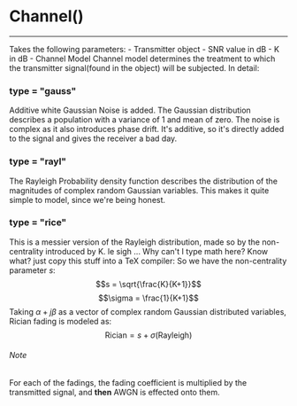 # Channel()
---
Takes the following parameters:
	- Transmitter object
	- SNR value in dB
	- K in dB
	- Channel Model
Channel model determines the treatment to which the transmitter signal(found in the object) will be subjected. In detail:

### type = "gauss"
Additive white Gaussian Noise is added. The Gaussian distribution describes a population with a variance of 1 and mean of zero. The noise is complex as it also introduces phase drift.
It's additive, so it's directly added to the signal and gives the receiver a bad day.

### type = "rayl"
The Rayleigh Probability density function describes the distribution of the magnitudes of complex random Gaussian variables. This makes it quite simple to model, since we're being honest.

### type = "rice"
This is a messier version of the Rayleigh distribution, made so by the non-centrality introduced by K. le sigh ... Why can't I type math here? Know what? just copy this stuff into a TeX compiler:
So we have the non-centrality parameter *s*:
$$s = \sqrt{\frac{K}{K+1}}$$
$$\sigma = \frac{1}{K+1}$$
Taking $\alpha + j\beta$ as a vector of complex random Gaussian distributed variables, Rician fading is modeled as:
$$\text{Rician} = s + \sigma (\text{Rayleigh})$$

###### Note
For each of the fadings, the fading coefficient is multiplied by the transmitted signal, and **then** AWGN is effected onto them.
